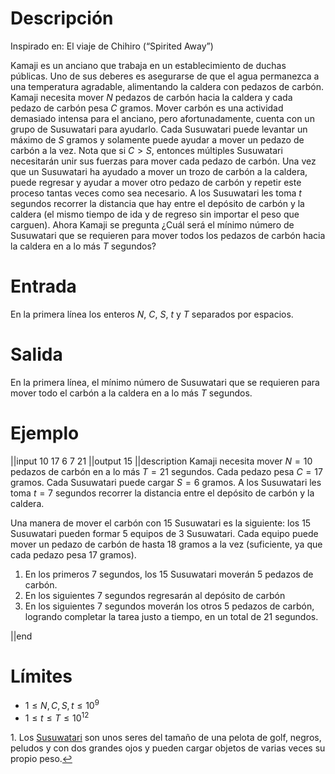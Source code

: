 # Descripción
Inspirado en: El viaje de Chihiro (“Spirited Away”)

Kamaji es un anciano que trabaja en un establecimiento de duchas públicas. Uno de sus deberes es asegurarse de que el agua permanezca a una temperatura agradable, alimentando la caldera con pedazos de carbón. Kamaji necesita mover $N$ pedazos de carbón hacia la caldera y cada pedazo de carbón pesa $C$ gramos. Mover carbón es una actividad demasiado intensa para el anciano, pero afortunadamente, cuenta con un grupo de Susuwatari para ayudarlo. Cada Susuwatari puede levantar un máximo de $S$ gramos y solamente puede ayudar a mover un pedazo de carbón a la vez. Nota que si $C > S$, entonces múltiples Susuwatari necesitarán unir sus fuerzas para mover cada pedazo de carbón. Una vez que un Susuwatari ha ayudado a mover un trozo de carbón a la caldera, puede regresar y ayudar a mover otro pedazo de carbón y repetir este proceso tantas veces como sea necesario. A los Susuwatari les toma $t$ segundos recorrer la distancia que hay entre el depósito de carbón y la caldera (el mismo tiempo de ida y de regreso sin importar el peso que carguen). Ahora Kamaji se pregunta ¿Cuál será el mínimo número de Susuwatari que se requieren para mover todos los pedazos de carbón hacia la caldera en a lo más $T$ segundos?

# Entrada
En la primera línea los enteros $N$, $C$, $S$, $t$ y $T$ separados por espacios.


# Salida
En la primera línea, el mínimo número de Susuwatari que se requieren para mover todo el carbón a la caldera en a lo más $T$ segundos.

# Ejemplo

||input
10 17 6 7 21
||output
15
||description
Kamaji necesita mover $N=10$ pedazos de carbón en a lo más $T=21$ segundos. Cada pedazo pesa $C=17$ gramos. Cada Susuwatari puede cargar $S=6$ gramos. A los Susuwatari les toma $t=7$ segundos recorrer la distancia entre el depósito de carbón y la caldera.

Una manera de mover el carbón con 15 Susuwatari es la siguiente: los 15 Susuwatari pueden formar 5 equipos de 3 Susuwatari. Cada equipo puede mover un pedazo de carbón de hasta 18 gramos a la vez (suficiente, ya que cada pedazo pesa 17 gramos). 

1. En los primeros 7 segundos, los 15 Susuwatari moverán 5 pedazos de carbón.
2. En los siguientes 7 segundos regresarán al depósito de carbón
3. En los siguientes 7 segundos moverán los otros 5 pedazos de carbón, logrando completar la tarea justo a tiempo, en un total de 21 segundos.


||end

# Límites
* $1 \le N, C, S, t \le 10^9$
* $1 \le t \le T \le 10^{12}$

<p id="footnote1">
   1. Los <a href="https://es.wikipedia.org/wiki/Susuwatari">Susuwatari</a> son unos seres del tamaño de una pelota de golf, negros, peludos y con dos grandes ojos y pueden cargar objetos de varias veces su propio peso.<a href="#footnote1ref">&#8617;</a>  